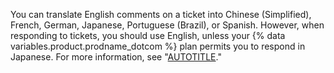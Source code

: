 You can translate English comments on a ticket into Chinese (Simplified), French, German, Japanese, Portuguese (Brazil), or Spanish. However, when responding to tickets, you should use English, unless your {% data variables.product.prodname_dotcom %} plan permits you to respond in Japanese. For more information, see "[AUTOTITLE](/support/contacting-github-support/viewing-and-updating-support-tickets)."
